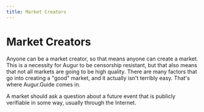 ```yaml
---
title: Market Creators
---
```

# Market Creators

Anyone can be a market creator, so that means anyone can create a market. This is a necessity for Augur to be censorship resistant, but that also means that not all markets are going to be high quality. There are many factors that go into creating a "good" market, and it actually isn't terribly easy. That's where Augur.Guide comes in.

A market should ask a question about a future event that is publicly verifiable in some way, usually through the Internet.



